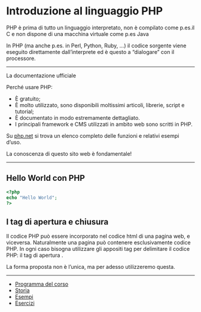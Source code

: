 # Introduzione al linguaggio PHP

PHP è prima di tutto un linguaggio interpretato, non è compilato come p.es.il C e non dispone di una macchina virtuale come p.es Java

In PHP (ma anche p.es. in Perl, Python, Ruby, ...) il codice sorgente viene eseguito direttamente
dall’interprete ed è questo a “dialogare” con il processore.

---

La documentazione ufficiale

Perché usare PHP:

* È gratuito;
* È molto utilizzato, sono disponibili moltissimi articoli, librerie, script e tutorial;
* È documentato in modo estremamente dettagliato.
* I principali framework e CMS utilizzati in ambito web sono scritti in PHP.

Su [php.net](www.php.net) si trova un elenco completo delle funzioni e relativi esempi d’uso.

La conoscenza di questo sito web è fondamentale!

---



## Hello World con PHP

```php
<?php
echo "Hello World";
?>
```



## I tag di apertura e chiusura

Il codice PHP può essere incorporato nel codice html di una pagina web, e viceversa. Naturalmente una pagina può contenere esclusivamente codice PHP. In ogni caso bisogna utilizzare gli appositi tag per delimitare il codice PHP: il tag di apertura <?php ed il tag di chiusura ?>. 

La forma proposta non è l’unica, ma per adesso utilizzeremo questa.

---

- [Programma del corso](00_0_programma_php.md)
- [Storia](01_7_Storia.md)
- [Esempi](../esempi)
- [Esercizi](../esercizi)

